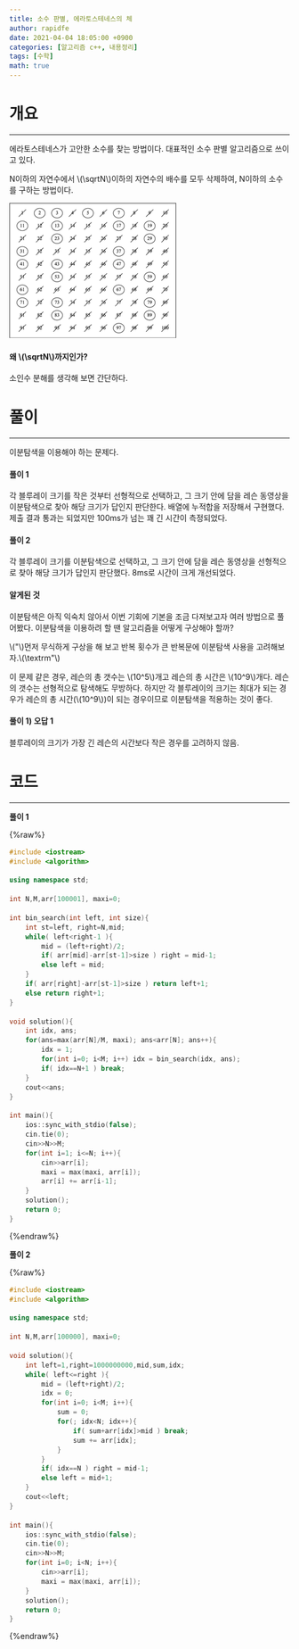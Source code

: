 ```yaml
---
title: 소수 판별, 에라토스테네스의 체
author: rapidfe
date: 2021-04-04 18:05:00 +0900
categories: [알고리즘 c++, 내용정리]
tags: [수학]
math: true
---
```


# **개요**

---

에라토스테네스가 고안한 소수를 찾는 방법이다. 대표적인 소수 판별 알고리즘으로 쓰이고 있다.

N이하의 자연수에서 \\(\sqrtN\\)이하의 자연수의 배수를 모두 삭제하여, N이하의 소수를 구하는 방법이다.

![eratos](/assets/img/eratos.png)

#### **왜 \\(\sqrtN\\)까지인가?**

소인수 분해를 생각해 보면 간단하다.



# **풀이**

---

이분탐색을 이용해야 하는 문제다.

#### **풀이 1**

각 블루레이 크기를 작은 것부터 선형적으로 선택하고, 그 크기 안에 담을 레슨 동영상을 이분탐색으로 찾아 해당 크기가 답인지 판단한다. 배열에 누적합을 저장해서 구현했다. 제출 결과 통과는 되었지만 100ms가 넘는 꽤 긴 시간이 측정되었다.

#### **풀이 2**

각 블루레이 크기를 이분탐색으로 선택하고, 그 크기 안에 담을 레슨 동영상을 선형적으로 찾아 해당 크기가 답인지 판단했다. 8ms로 시간이 크게 개선되었다.

#### **알게된 것**

이분탐색은 아직 익숙치 않아서 이번 기회에 기본을 조금 다져보고자 여러 방법으로 풀어봤다. 이분탐색을 이용하려 할 땐 알고리즘을 어떻게 구상해야 할까? 

\\("\\)먼저 무식하게 구상을 해 보고 반복 횟수가 큰 반복문에 이분탐색 사용을 고려해보자.\\(\textrm"\\)

이 문제 같은 경우, 레슨의 총 갯수는 \\(10^5\\)개고 레슨의 총 시간은 \\(10^9\\)개다. 레슨의 갯수는 선형적으로 탐색해도 무방하다. 하지만 각 블루레이의 크기는 최대가 되는 경우가 레슨의 총 시간(\\(10^9\\))이 되는 경우이므로 이분탐색을 적용하는 것이 좋다.

#### **풀이 1) 오답 1**

블루레이의 크기가 가장 긴 레슨의 시간보다 작은 경우를 고려하지 않음.



# **코드**

---

**풀이 1**

{%raw%}

```c++
#include <iostream>
#include <algorithm>

using namespace std;

int N,M,arr[100001], maxi=0;

int bin_search(int left, int size){
    int st=left, right=N,mid;
    while( left<right-1 ){
        mid = (left+right)/2;
        if( arr[mid]-arr[st-1]>size ) right = mid-1;
        else left = mid;
    }
    if( arr[right]-arr[st-1]>size ) return left+1;
    else return right+1;
}

void solution(){
    int idx, ans;
    for(ans=max(arr[N]/M, maxi); ans<arr[N]; ans++){
        idx = 1;
        for(int i=0; i<M; i++) idx = bin_search(idx, ans);
        if( idx==N+1 ) break;
    }
    cout<<ans;
}

int main(){
    ios::sync_with_stdio(false);
    cin.tie(0);
    cin>>N>>M;
    for(int i=1; i<=N; i++){
        cin>>arr[i];
        maxi = max(maxi, arr[i]);
        arr[i] += arr[i-1];
    }
    solution();
    return 0;
}
```

{%endraw%}

**풀이 2**

{%raw%}

```c++
#include <iostream>
#include <algorithm>

using namespace std;

int N,M,arr[100000], maxi=0;

void solution(){
    int left=1,right=1000000000,mid,sum,idx;
    while( left<=right ){
        mid = (left+right)/2;
        idx = 0;
        for(int i=0; i<M; i++){
            sum = 0;
            for(; idx<N; idx++){
                if( sum+arr[idx]>mid ) break;
                sum += arr[idx];
            }
        }
        if( idx==N ) right = mid-1;
        else left = mid+1;
    }
    cout<<left;
}

int main(){
    ios::sync_with_stdio(false);
    cin.tie(0);
    cin>>N>>M;
    for(int i=0; i<N; i++){
        cin>>arr[i];
        maxi = max(maxi, arr[i]);
    }
    solution();
    return 0;
}
```

{%endraw%}
